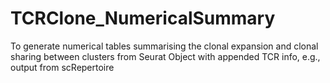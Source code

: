 # TCRClone_NumericalSummary
To generate numerical tables summarising the clonal expansion and clonal sharing between clusters from Seurat Object with appended TCR info, e.g., output from scRepertoire
